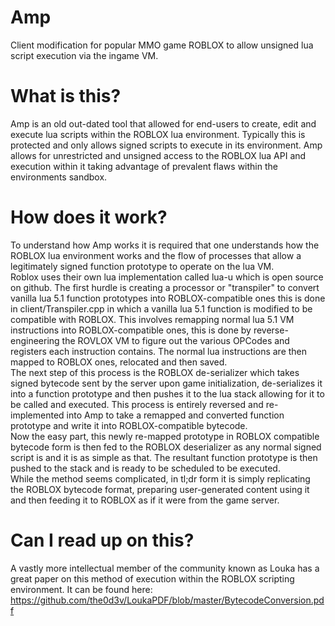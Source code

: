 # Amp
Client modification for popular MMO game ROBLOX to allow unsigned lua script execution via the ingame VM.

# What is this?
Amp is an old out-dated tool that allowed for end-users to create, edit and execute lua scripts within the ROBLOX lua environment. Typically this is protected and only allows signed scripts to execute in its environment. Amp allows for unrestricted and unsigned access to the ROBLOX lua API and execution within it taking advantage of prevalent flaws within the environments sandbox.

# How does it work?
To understand how Amp works it is required that one understands how the ROBLOX lua environment works and the flow of processes that allow a legitimately signed function prototype to operate on the lua VM. <br/>
Roblox uses their own lua implementation called lua-u which is open source on github. The first hurdle is creating a processor or "transpiler" to convert vanilla lua 5.1 function prototypes into ROBLOX-compatible ones this is done in client/Transpiler.cpp in which a vanilla lua 5.1 function is modified to be compatible with ROBLOX. This involves remapping normal lua 5.1 VM instructions into ROBLOX-compatible ones, this is done by reverse-engineering the ROVLOX VM to figure out the various OPCodes and registers each instruction contains. The normal lua instructions are then mapped to ROBLOX ones, relocated and then saved. <br/>
The next step of this process is the ROBLOX de-serializer which takes signed bytecode sent by the server upon game initialization, de-serializes it into a function prototype and then pushes it to the lua stack allowing for it to be called and executed. This process is entirely reversed and re-implemented into Amp to take a remapped and converted function prototype and write it into ROBLOX-compatible bytecode.<br/>
Now the easy part, this newly re-mapped prototype in ROBLOX compatible bytecode form is then fed to the ROBLOX deserializer as any normal signed script is and it is as simple as that. The resultant function prototype is then pushed to the stack and is ready to be scheduled to be executed.<br/>
While the method seems complicated, in tl;dr form it is simply replicating the ROBLOX bytecode format, preparing user-generated content using it and then feeding it to ROBLOX as if it were from the game server.

# Can I read up on this?
A vastly more intellectual member of the community known as Louka has a great paper on this method of execution within the ROBLOX scripting environment. It can be found here: https://github.com/the0d3v/LoukaPDF/blob/master/BytecodeConversion.pdf
